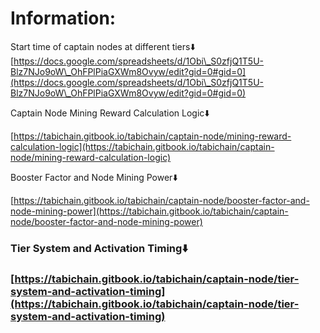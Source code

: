 # Information:

Start time of captain nodes at different tiers⬇️ [https://docs.google.com/spreadsheets/d/1Obi\_S0zfjQ1T5U-Blz7NJo9oW\_OhFPlPiaGXWm8Ovyw/edit?gid=0#gid=0](https://docs.google.com/spreadsheets/d/1Obi\_S0zfjQ1T5U-Blz7NJo9oW\_OhFPlPiaGXWm8Ovyw/edit?gid=0#gid=0)

Captain Node Mining Reward Calculation Logic⬇️&#x20;

[https://tabichain.gitbook.io/tabichain/captain-node/mining-reward-calculation-logic](https://tabichain.gitbook.io/tabichain/captain-node/mining-reward-calculation-logic)

Booster Factor and Node Mining Power⬇️&#x20;

[https://tabichain.gitbook.io/tabichain/captain-node/booster-factor-and-node-mining-power](https://tabichain.gitbook.io/tabichain/captain-node/booster-factor-and-node-mining-power)

### Tier System and Activation Timing⬇️&#x20;

### [https://tabichain.gitbook.io/tabichain/captain-node/tier-system-and-activation-timing](https://tabichain.gitbook.io/tabichain/captain-node/tier-system-and-activation-timing)
